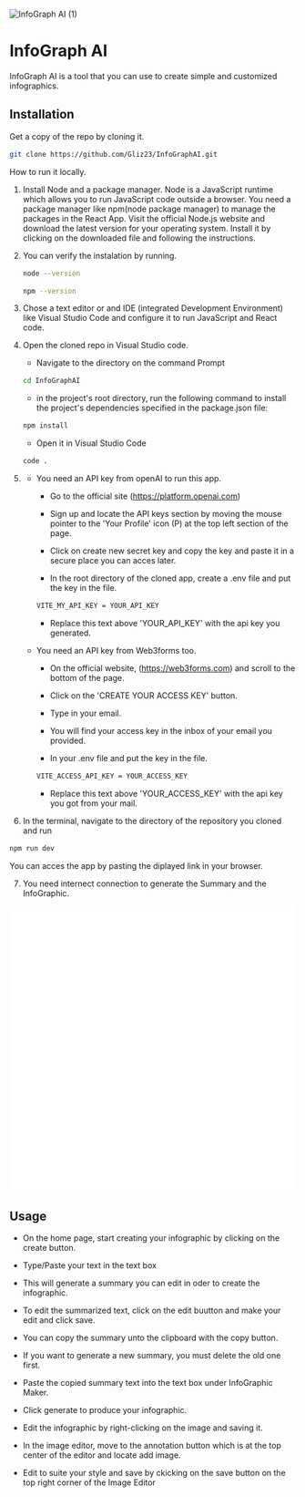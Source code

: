 ![InfoGraph AI (1)](https://github.com/Gliz23/InfoGraphAI/blob/main/src/assets/banner.png)

# InfoGraph AI

InfoGraph AI is a tool that you can use to create simple and customized infographics.

## Installation

Get a copy of the repo by cloning it.

```bash
git clone https://github.com/Gliz23/InfoGraphAI.git
```

How to run it locally.

1. Install Node and a package manager.
   Node is a JavaScript runtime which allows you to run JavaScript code outside a browser.
   You need a package manager like npm(node package manager) to manage the packages in the React App.
   Visit the official Node.js website and download the latest version for your operating system.
   Install it by clicking on the downloaded file and following the instructions.

2. You can verify the instalation by running.

   ```bash
   node --version
   ```

   ```bash
   npm --version
   ```

3. Chose a text editor or and IDE (integrated Development Environment) like Visual Studio Code and configure it to run JavaScript and React code.

4. Open the cloned repo in Visual Studio code.

   - Navigate to the directory on the command Prompt

   ```bash
   cd InfoGraphAI
   ```

   - in the project's root directory, run the following command to install the project's dependencies specified in the package.json file:

   ```bash
   npm install
   ```

   - Open it in Visual Studio Code

   ```bash
   code .
   ```

5. - You need an API key from openAI to run this app.

     - Go to the official site (https://platform.openai.com)

     - Sign up and locate the API keys section by moving the mouse pointer to the 'Your Profile' icon (P) at the top left section of the page.

     - Click on create new secret key and copy the key and paste it in a secure place you can acces later.

     - In the root directory of the cloned app, create a .env file and put the key in the file.

     ```bash
     VITE_MY_API_KEY = YOUR_API_KEY
     ```

     - Replace this text above 'YOUR_API_KEY' with the api key you generated.

   - You need an API key from Web3forms too.

     - On the official website, (https://web3forms.com) and scroll to the bottom of the page.

     - Click on the 'CREATE YOUR ACCESS KEY' button.

     - Type in your email.

     - You will find your access key in the inbox of your email you provided.

     - In your .env file and put the key in the file.

     ```bash
     VITE_ACCESS_API_KEY = YOUR_ACCESS_KEY
     ```

     - Replace this text above 'YOUR_ACCESS_KEY' with the api key you got from your mail.

6. In the terminal, navigate to the directory of the repository you cloned and run

```bash
npm run dev
```

You can acces the app by pasting the diplayed link in your browser.

7. You need internect connection to generate the Summary and the InfoGraphic.

![Logo](https://github.com/Gliz23/InfoGraphAI/blob/main/src/assets/flogo.png)

## Usage

- On the home page, start creating your infographic by clicking on the create button.

- Type/Paste your text in the text box

- This will generate a summary you can edit in oder to create the infographic.

- To edit the summarized text, click on the edit buutton and make your edit and click save.

- You can copy the summary unto the clipboard with the copy button.

- If you want to generate a new summary, you must delete the old one first.

- Paste the copied summary text into the text box under InfoGraphic Maker.

- Click generate to produce your infographic.

- Edit the infographic by right-clicking on the image and saving it.

- In the image editor, move to the annotation button which is at the top center of the editor and locate add image.

- Edit to suite your style and save by ckicking on the save button on the top right corner of the Image Editor
